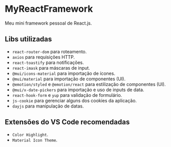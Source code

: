 # MyReactFramework

Meu mini framework pessoal de React.js.

## Libs utilizadas

* `react-router-dom` para roteamento.
* `axios` para requisições HTTP.
* `react-toastify` para notificações.
* `react-imask` para máscaras de input.
* `@mui/icons-material` para importação de ícones.
* `@mui/material` para importação de componentes (UI).
* `@emotion/styled` e `@emotion/react` para estilização de componentes (UI).
* `@mui/x-date-pickers` para importação e uso de inputs de data.
* `react-hook-form` e `yup` para validação de formulário.
* `js-cookie` para gerenciar alguns dos cookies da aplicação.
* `dayjs` para manipulação de datas.

## Extensões do VS Code recomendadas

* `Color Highlight`.
* `Material Icon Theme`.
